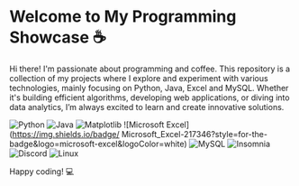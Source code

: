 # Welcome to My Programming Showcase ☕️

Hi there! I'm passionate about programming and coffee. This repository is a collection of my projects where I explore and experiment with various technologies, mainly focusing on Python, Java, Excel and MySQL. Whether it's building efficient algorithms, developing web applications, or diving into data analytics, I’m always excited to learn and create innovative solutions. 

![Python](https://img.shields.io/badge/Code-Python-informational?style=flat&logo=python&color=3776AB)
![Java](https://img.shields.io/badge/java-%23ED8B00.svg?style=for-the-badge&logo=openjdk&logoColor=white)
![Matplotlib](https://img.shields.io/badge/Matplotlib-%23ffffff.svg?style=for-the-badge&logo=Matplotlib&logoColor=black)
![Microsoft Excel](https://img.shields.io/badge/
Microsoft_Excel-217346?style=for-the-badge&logo=microsoft-excel&logoColor=white)
![MySQL](https://img.shields.io/badge/mysql-4479A1.svg?style=for-the-badge&logo=mysql&logoColor=white)
![Insomnia](https://img.shields.io/badge/Insomnia-black?style=for-the-badge&logo=insomnia&logoColor=5849BE)
![Discord](https://img.shields.io/badge/Discord-%235865F2.svg?style=for-the-badge&logo=discord&logoColor=white)
![Linux](https://img.shields.io/badge/System-Linux-informational?style=flat&logo=linux&color=FCC624)

Happy coding! 💻


